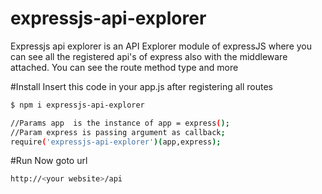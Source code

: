 # expressjs-api-explorer
Expressjs api explorer is an API Explorer module of expressJS where you can see all the registered api's of express also with the middleware attached. You can see the route method type and more

#Install
Insert this code in your app.js after registering all routes
```sh
$ npm i expressjs-api-explorer
```
```sh
//Params app  is the instance of app = express();
//Param express is passing argument as callback;
require('expressjs-api-explorer')(app,express);
```

#Run
Now goto url 
```sh
http://<your website>/api
```
